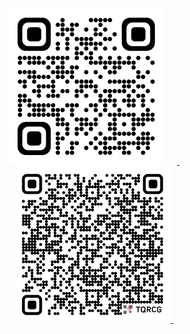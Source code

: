 <div align="center" class="desktop-only">
  <a href="https://nishantksingh0.github.io" target="_blank">
    <img src="./Images/PortfolioQR.png" alt="Portfolio" width="250" style="margin-right: 20px;" />
  </a>&nbsp;&nbsp;&nbsp;&nbsp;&nbsp;
  <a href="https://drive.google.com/drive/folders/11sXnbYaJclztz4Nij-nnEKrUQdsyVwPj?usp=sharing" target="_blank">
    <img src="./Images/ResumeQR.png" alt="Resume" width="250" />
  </a>&nbsp;&nbsp;&nbsp;&nbsp;&nbsp;
</div>

